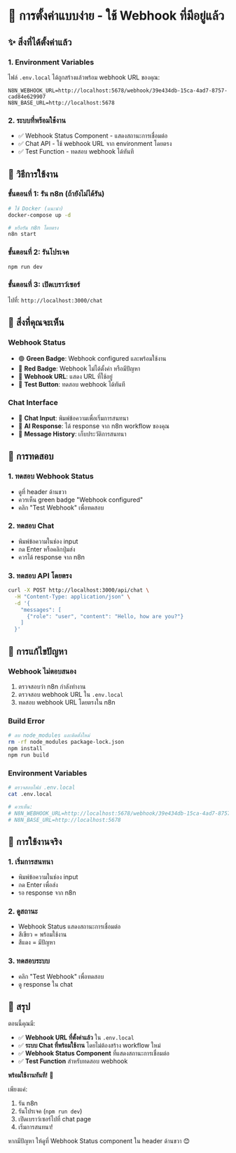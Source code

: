 # 🚀 การตั้งค่าแบบง่าย - ใช้ Webhook ที่มีอยู่แล้ว

## ✨ สิ่งที่ได้ตั้งค่าแล้ว

### 1. Environment Variables
ไฟล์ `.env.local` ได้ถูกสร้างแล้วพร้อม webhook URL ของคุณ:

```env
N8N_WEBHOOK_URL=http://localhost:5678/webhook/39e434db-15ca-4ad7-8757-cad84e629907
N8N_BASE_URL=http://localhost:5678
```

### 2. ระบบที่พร้อมใช้งาน
- ✅ Webhook Status Component - แสดงสถานะการเชื่อมต่อ
- ✅ Chat API - ใช้ webhook URL จาก environment โดยตรง
- ✅ Test Function - ทดสอบ webhook ได้ทันที

## 🚀 วิธีการใช้งาน

### ขั้นตอนที่ 1: รัน n8n (ถ้ายังไม่ได้รัน)
```bash
# ใช้ Docker (แนะนำ)
docker-compose up -d

# หรือรัน n8n โดยตรง
n8n start
```

### ขั้นตอนที่ 2: รันโปรเจค
```bash
npm run dev
```

### ขั้นตอนที่ 3: เปิดเบราว์เซอร์
ไปที่: `http://localhost:3000/chat`

## 🎯 สิ่งที่คุณจะเห็น

### Webhook Status
- 🟢 **Green Badge**: Webhook configured และพร้อมใช้งาน
- 🔴 **Red Badge**: Webhook ไม่ได้ตั้งค่า หรือมีปัญหา
- 📍 **Webhook URL**: แสดง URL ที่ใช้อยู่
- 🧪 **Test Button**: ทดสอบ webhook ได้ทันที

### Chat Interface
- 💬 **Chat Input**: พิมพ์ข้อความเพื่อเริ่มการสนทนา
- 🤖 **AI Response**: ได้ response จาก n8n workflow ของคุณ
- 📝 **Message History**: เก็บประวัติการสนทนา

## 🧪 การทดสอบ

### 1. ทดสอบ Webhook Status
- ดูที่ header ด้านขวา
- ควรเห็น green badge "Webhook configured"
- คลิก "Test Webhook" เพื่อทดสอบ

### 2. ทดสอบ Chat
- พิมพ์ข้อความในช่อง input
- กด Enter หรือคลิกปุ่มส่ง
- ควรได้ response จาก n8n

### 3. ทดสอบ API โดยตรง
```bash
curl -X POST http://localhost:3000/api/chat \
  -H "Content-Type: application/json" \
  -d '{
    "messages": [
      {"role": "user", "content": "Hello, how are you?"}
    ]
  }'
```

## 🔧 การแก้ไขปัญหา

### Webhook ไม่ตอบสนอง
1. ตรวจสอบว่า n8n กำลังทำงาน
2. ตรวจสอบ webhook URL ใน `.env.local`
3. ทดสอบ webhook URL โดยตรงใน n8n

### Build Error
```bash
# ลบ node_modules และติดตั้งใหม่
rm -rf node_modules package-lock.json
npm install
npm run build
```

### Environment Variables
```bash
# ตรวจสอบไฟล์ .env.local
cat .env.local

# ควรเห็น:
# N8N_WEBHOOK_URL=http://localhost:5678/webhook/39e434db-15ca-4ad7-8757-cad84e629907
# N8N_BASE_URL=http://localhost:5678
```

## 📱 การใช้งานจริง

### 1. เริ่มการสนทนา
- พิมพ์ข้อความในช่อง input
- กด Enter เพื่อส่ง
- รอ response จาก n8n

### 2. ดูสถานะ
- Webhook Status แสดงสถานะการเชื่อมต่อ
- สีเขียว = พร้อมใช้งาน
- สีแดง = มีปัญหา

### 3. ทดสอบระบบ
- คลิก "Test Webhook" เพื่อทดสอบ
- ดู response ใน chat

## 🎉 สรุป

ตอนนี้คุณมี:
- ✅ **Webhook URL ที่ตั้งค่าแล้ว** ใน `.env.local`
- ✅ **ระบบ Chat ที่พร้อมใช้งาน** โดยไม่ต้องสร้าง workflow ใหม่
- ✅ **Webhook Status Component** ที่แสดงสถานะการเชื่อมต่อ
- ✅ **Test Function** สำหรับทดสอบ webhook

**พร้อมใช้งานทันที!** 🚀

เพียงแค่:
1. รัน n8n
2. รันโปรเจค (`npm run dev`)
3. เปิดเบราว์เซอร์ไปที่ chat page
4. เริ่มการสนทนา!

หากมีปัญหา ให้ดูที่ Webhook Status component ใน header ด้านขวา 😊

